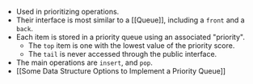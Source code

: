 - Used in prioritizing operations.
- Their interface is most similar to a [[Queue]], including a `front` and a `back`.
- Each item is stored in a priority queue using an associated "priority".
	- The `top` item is one with the lowest value of the priority score.
	- The `tail` is never accessed through the public interface.
- The main operations are `insert`, and `pop`.
- [[Some Data Structure Options to Implement a Priority Queue]]
